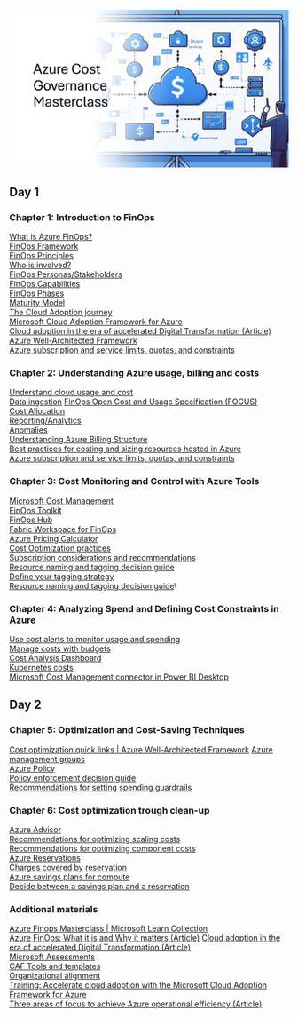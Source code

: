 ![Azure Cost Governance Masterclass](./Pics/AzFinOpsMasterclass.jpg)

## Day 1
### Chapter 1: Introduction to FinOps
[What is Azure FinOps?](https://learn.microsoft.com/cloud-computing/finops/overview?WT.mc_id=AZ-MVP-5002880)\
[FinOps Framework](https://www.finops.org/framework/)\
[FinOps Principles](https://learn.microsoft.com/cloud-computing/finops/framework/finops-framework?WT.mc_id=AZ-MVP-5002880#principles)\
[Who is involved?](https://www.finops.org/framework/personas/)\
[FinOps Personas/Stakeholders](https://www.finops.org/framework/personas/)\
[FinOps Capabilities](https://learn.microsoft.com/en-us/cloud-computing/finops/framework/capabilities?WT.mc_id=AZ-MVP-5002880)\
[FinOps Phases](https://www.finops.org/framework/phases/)\
[Maturity Model](https://www.finops.org/framework/maturity-model/)\
[The Cloud Adoption journey](https://azure.microsoft.com/solutions/cloud-enablement/cloud-adoption-framework/?WT.mc_id=AZ-MVP-5002880#cloud-adoption-journey)\
[Microsoft Cloud Adoption Framework for Azure](https://learn.microsoft.com/azure/cloud-adoption-framework/overview?WT.mc_id=AZ-MVP-5002880)\
[Cloud adoption in the era of accelerated Digital Transformation (Article)](https://www.ituziast.com/index.php/2020/04/17/cloud-adoption-in-the-era-of-accelerated-digital-transformation-part-1/)\
[Azure Well-Architected Framework](https://learn.microsoft.com/azure/architecture/framework?WT.mc_id=AZ-MVP-5002880)\
[Azure subscription and service limits, quotas, and constraints](https://learn.microsoft.com/azure/azure-resource-manager/management/azure-subscription-service-limits?WT.mc_id=AZ-MVP-5002880)
### Chapter 2: Understanding Azure usage, billing and costs
[Understand cloud usage and cost](https://learn.microsoft.com/en-us/cloud-computing/finops/framework/understand/understand-cloud-usage-cost)\
[Data ingestion](https://learn.microsoft.com/cloud-computing/finops/framework/understand/ingestion?WT.mc_id=AZ-MVP-5002880)
[FinOps Open Cost and Usage Specification (FOCUS)](https://learn.microsoft.com/en-us/cloud-computing/finops/focus/what-is-focus?WT.mc_id=AZ-MVP-5002880)\
[Cost Allocation](https://learn.microsoft.com/cloud-computing/finops/framework/understand/allocation?WT.mc_id=AZ-MVP-5002880)\
[Reporting/Analytics](https://learn.microsoft.com/cloud-computing/finops/framework/understand/reporting?WT.mc_id=AZ-MVP-5002880)\
[Anomalies](https://learn.microsoft.com/cloud-computing/finops/framework/understand/anomalies?WT.mc_id=AZ-MVP-5002880)\
[Understanding Azure Billing Structure](https://learn.microsoft.com/azure/cost-management-billing/costs/cost-allocation-introduction?WT.mc_id=AZ-MVP-5002880)\
[Best practices for costing and sizing resources hosted in Azure](https://learn.microsoft.com/azure/cloud-adoption-framework/govern/cost-management/best-practices?WT.mc_id=AZ-MVP-5002880)\
[Azure subscription and service limits, quotas, and constraints](https://learn.microsoft.com/azure/azure-resource-manager/management/azure-subscription-service-limits?WT.mc_id=AZ-MVP-5002880)
### Chapter 3: Cost Monitoring and Control with Azure Tools
[Microsoft Cost Management](https://learn.microsoft.com/azure/cost-management-billing/costs/overview-cost-management?WT.mc_id=AZ-MVP-5002880)\
[FinOps Toolkit](https://learn.microsoft.com/en-us/cloud-computing/finops/toolkit/finops-toolkit-overview?WT.mc_id=AZ-MVP-5002880)\
[FinOps Hub](https://microsoft.github.io/finops-toolkit)\
[Fabric Workspace for FinOps](https://learn.microsoft.com/en-us/cloud-computing/finops/fabric/create-fabric-workspace-finops?WT.mc_id=AZ-MVP-5002880)\
[Azure Pricing Calculator](https://azure.microsoft.com/en-us/pricing/calculator?WT.mc_id=AZ-MVP-5002880)\
[Cost Optimization practices](https://learn.microsoft.com/azure/cost-management-billing/costs/cost-mgt-best-practices?WT.mc_id=AZ-MVP-5002880#act-to-optimize)\
[Subscription considerations and recommendations](https://learn.microsoft.com/azure/cloud-adoption-framework/ready/landing-zone/design-area/resource-org-subscriptions?WT.mc_id=AZ-MVP-5002880)\
[Resource naming and tagging decision guide](https://learn.microsoft.com/azure/cloud-adoption-framework/ready/azure-best-practices/resource-naming-and-tagging-decision-guide?WT.mc_id=AZ-MVP-5002880)\
[Define your tagging strategy](https://learn.microsoft.com/azure/cloud-adoption-framework/ready/azure-best-practices/resource-tagging?WT.mc_id=AZ-MVP-5002880)\
[Resource naming and tagging decision guide](https://learn.microsoft.com/azure/cloud-adoption-framework/ready/azure-best-practices/resource-naming-and-tagging-decision-guide?WT.mc_id=AZ-MVP-5002880)\
### Chapter 4: Analyzing Spend and Defining Cost Constraints in Azure
[Use cost alerts to monitor usage and spending](https://learn.microsoft.com/en-us/azure/cost-management-billing/costs/cost-mgt-alerts-monitor-usage-spending?WT.mc_id=AZ-MVP-5002880)\
[Manage costs with budgets](https://learn.microsoft.com/azure/cost-management-billing/manage/cost-management-budget-scenario?WT.mc_id=AZ-MVP-5002880)\
[Cost Analysis Dashboard](https://learn.microsoft.com/en-us/azure/cost-management-billing/costs/quick-acm-cost-analysis?WT.mc_id=AZ-MVP-5002880)\
[Kubernetes costs](https://learn.microsoft.com/azure/cost-management-billing/costs/view-kubernetes-costs?WT.mc_id=AZ-MVP-5002880)\
[Microsoft Cost Management connector in Power BI Desktop](https://learn.microsoft.com/power-bi/connect-data/desktop-connect-azure-cost-management?WT.mc_id=AZ-MVP-5002880)
## Day 2
### Chapter 5: Optimization and Cost-Saving Techniques
[Cost optimization quick links | Azure Well-Architected Framework](https://learn.microsoft.com/azure/well-architected/cost-optimization/?WT.mc_id=AZ-MVP-5002880)
[Azure management groups](https://learn.microsoft.com/azure/governance/management-groups/overview?WT.mc_id=AZ-MVP-5002880)\
[Azure Policy](https://learn.microsoft.com/azure/governance/policy/overview?WT.mc_id=AZ-MVP-5002880)\
[Policy enforcement decision guide](https://learn.microsoft.com/azure/cloud-adoption-framework/decision-guides/policy-enforcement?WT.mc_id=AZ-MVP-5002880)\
[Recommendations for setting spending guardrails](https://learn.microsoft.com/azure/well-architected/cost-optimization/set-spending-guardrails?WT.mc_id=AZ-MVP-5002880)
### Chapter 6: Cost optimization trough clean-up
[Azure Advisor](https://learn.microsoft.com/azure/advisor/advisor-overview?WT.mc_id=AZ-MVP-5002880)\
[Recommendations for optimizing scaling costs](https://learn.microsoft.com/en-us/azure/well-architected/cost-optimization/optimize-scaling-costs?WT.mc_id=AZ-MVP-5002880)\
[Recommendations for optimizing component costs](https://learn.microsoft.com/azure/well-architected/cost-optimization/optimize-component-costs?WT.mc_id=AZ-MVP-5002880)\
[Azure Reservations](https://learn.microsoft.com/azure/cost-management-billing/reservations/save-compute-costs-reservations?WT.mc_id=AZ-MVP-5002880)\
[Charges covered by reservation](https://learn.microsoft.com/en-us/azure/cost-management-billing/reservations/save-compute-costs-reservations?WT.mc_id=AZ-MVP-5002880#charges-covered-by-reservation)\
[Azure savings plans for compute](https://learn.microsoft.com/azure/cost-management-billing/savings-plan/savings-plan-compute-overview?WT.mc_id=AZ-MVP-5002880)\
[Decide between a savings plan and a reservation](https://learn.microsoft.com/azure/cost-management-billing/savings-plan/decide-between-savings-plan-reservation?WT.mc_id=AZ-MVP-5002880)

### Additional materials
[Azure Finops Masterclass | Microsoft Learn Collection](https://learn.microsoft.com/en-us/collections/rq2db8wo0ox33e?&sharingId=AZ-MVP-5002880)\
[Azure FinOps: What it is and Why it matters (Article)](https://www.ituziast.com/index.php/2023/02/20/azure-finops-what-it-is-and-why-it-matters)
[Cloud adoption in the era of accelerated Digital Transformation (Article)](https://www.ituziast.com/index.php/2020/04/17/cloud-adoption-in-the-era-of-accelerated-digital-transformation-part-1/)\
[Microsoft Assessments](https://learn.microsoft.com/assessments?WT.mc_id=AZ-MVP-5002880)\
[CAF Tools and templates](https://learn.microsoft.com/azure/cloud-adoption-framework/resources/tools-templates?WT.mc_id=AZ-MVP-5002880)\
[Organizational alignment](https://learn.microsoft.com/azure/cloud-adoption-framework/organize?WT.mc_id=AZ-MVP-5002880)\
[Training: Accelerate cloud adoption with the Microsoft Cloud Adoption Framework for Azure](https://learn.microsoft.com/training/paths/cloud-adoption-framework?WT.mc_id=AZ-MVP-5002880)\
[Three areas of focus to achieve Azure operational efficiency (Article)](https://www.ituziast.com/index.php/2024/03/08/three-areas-of-focus-to-achieve-azure-operational-efficiency)